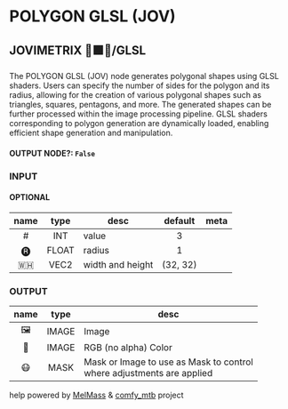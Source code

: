 # POLYGON GLSL (JOV)

## JOVIMETRIX 🔺🟩🔵/GLSL

The POLYGON GLSL (JOV) node generates polygonal shapes using GLSL shaders. Users can specify the number of sides for the polygon and its radius, allowing for the creation of various polygonal shapes such as triangles, squares, pentagons, and more. The generated shapes can be further processed within the image processing pipeline. GLSL shaders corresponding to polygon generation are dynamically loaded, enabling efficient shape generation and manipulation.

#### OUTPUT NODE?: `False`

### INPUT

#### OPTIONAL

name | type | desc | default | meta
:---:|:---:|---|:---:|---
\# | INT | value | 3 | 
🅡 | FLOAT | radius | 1 | 
🇼🇭 | VEC2 | width and height | (32, 32) | 

### OUTPUT

name | type | desc
:---:|:---:|---
🖼️ | IMAGE | Image 
🌈 | IMAGE | RGB (no alpha) Color 
😷 | MASK | Mask or Image to use as Mask to control<br>where adjustments are applied 

help powered by [MelMass](https://github.com/melMass) & [comfy_mtb](https://github.com/melMass/comfy_mtb) project